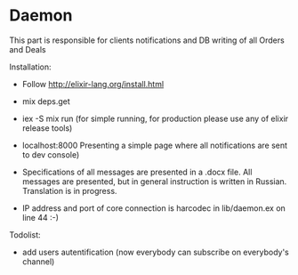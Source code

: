 Daemon
======

This part is responsible for clients notifications and DB writing of all Orders and Deals

Installation:

- Follow http://elixir-lang.org/install.html

- mix deps.get

- iex -S mix run (for simple running, for production please use any of elixir release tools)

- localhost:8000 Presenting a simple page where all notifications are sent to dev console)

- Specifications of all messages are presented in a .docx file. All messages are presented, but in general instruction is written in Russian. Translation is in progress.

- IP address and port of core connection is harcodec in lib/daemon.ex on line 44 :-)

Todolist:

- add users autentification (now everybody can subscribe on everybody's channel)
